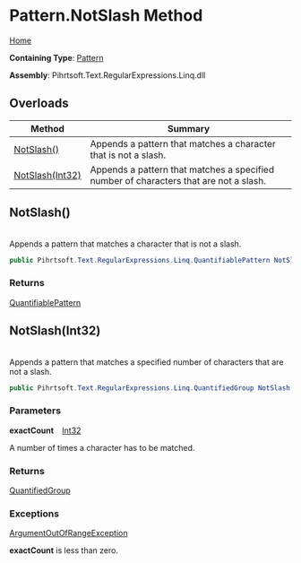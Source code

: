 # Pattern\.NotSlash Method

[Home](../../../../../../README.md)

**Containing Type**: [Pattern](../README.md)

**Assembly**: Pihrtsoft\.Text\.RegularExpressions\.Linq\.dll

## Overloads

| Method | Summary |
| ------ | ------- |
| [NotSlash()](#Pihrtsoft_Text_RegularExpressions_Linq_Pattern_NotSlash) | Appends a pattern that matches a character that is not a slash\. |
| [NotSlash(Int32)](#Pihrtsoft_Text_RegularExpressions_Linq_Pattern_NotSlash_System_Int32_) | Appends a pattern that matches a specified number of characters that are not a slash\. |

## NotSlash\(\) <a id="Pihrtsoft_Text_RegularExpressions_Linq_Pattern_NotSlash"></a>

\
Appends a pattern that matches a character that is not a slash\.

```csharp
public Pihrtsoft.Text.RegularExpressions.Linq.QuantifiablePattern NotSlash()
```

### Returns

[QuantifiablePattern](../../QuantifiablePattern/README.md)

## NotSlash\(Int32\) <a id="Pihrtsoft_Text_RegularExpressions_Linq_Pattern_NotSlash_System_Int32_"></a>

\
Appends a pattern that matches a specified number of characters that are not a slash\.

```csharp
public Pihrtsoft.Text.RegularExpressions.Linq.QuantifiedGroup NotSlash(int exactCount)
```

### Parameters

**exactCount** &ensp; [Int32](https://docs.microsoft.com/en-us/dotnet/api/system.int32)

A number of times a character has to be matched\.

### Returns

[QuantifiedGroup](../../QuantifiedGroup/README.md)

### Exceptions

[ArgumentOutOfRangeException](https://docs.microsoft.com/en-us/dotnet/api/system.argumentoutofrangeexception)

**exactCount** is less than zero\.

